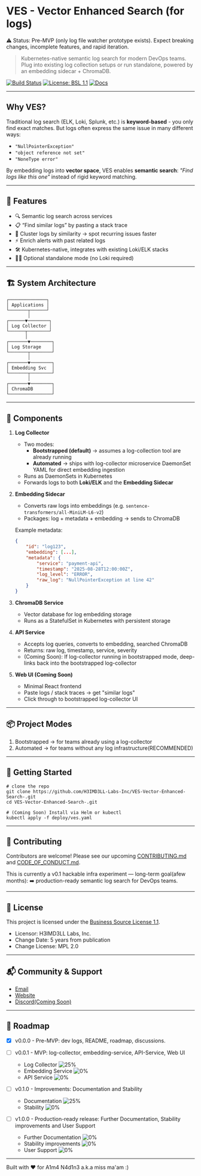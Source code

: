 # VES - Vector Enhanced Search (for logs)

⚠️ Status: Pre-MVP (only log file watcher prototype exists).
Expect breaking changes, incomplete features, and rapid iteration.

> Kubernetes-native semantic log search for modern DevOps teams.
> Plug into existing log collection setups or run standalone, powered by an embedding sidecar + ChromaDB.

[![Build Status](https://img.shields.io/badge/build-passing-brightgreen)]()
[![License: BSL 1.1](https://img.shields.io/badge/License-BSL%201.1-green.svg)](./LICENSE)
[![Docs](https://img.shields.io/badge/docs-coming%20soon-blue)]()

---

## Why VES?

Traditional log search (ELK, Loki, Splunk, etc.) is **keyword-based** - you only find exact matches. But logs often express the same issue in many different ways:

- `"NullPointerException"`
- `"object reference not set"`
- `"NoneType error"`

By embedding logs into **vector space**, VES enables **semantic search**:
*"Find logs like this one"* instead of rigid keyword matching.

---

## 🚀 Features
- 🔍 Semantic log search across services
- 📋 “Find similar logs” by pasting a stack trace
- 🧩 Cluster logs by similarity → spot recurring issues faster
- ⚡ Enrich alerts with past related logs
- 🛠️ Kubernetes-native, integrates with existing Loki/ELK stacks
- 🧑‍💻 Optional standalone mode (no Loki required)

---

## 🏗️ System Architecture

```
┌──────────────┐
│ Applications │
└───────┬──────┘
        │
┌──────▼────────┐
│ Log Collector │
└──────┬────────┘
       │
┌───────▼────────┐
│ Log Storage    │
└───────┬────────┘
        │
┌───────▼────────┐
│ Embedding Svc  │
└───────┬────────┘
        │
┌───────▼────────┐
│ ChromaDB       │
└────────────────┘
```
---

## 🔧 Components

1. **Log Collector**
   - Two modes:
     - **Bootstrapped (default)** → assumes a log-collection tool are already running
     - **Automated** → ships with log-collector microservice DaemonSet YAML for direct embedding ingestion
   - Runs as DaemonSets in Kubernetes
   - Forwards logs to both **Loki/ELK** and the **Embedding Sidecar**

2. **Embedding Sidecar**
   - Converts raw logs into embeddings (e.g. `sentence-transformers/all-MiniLM-L6-v2`)
   - Packages: log + metadata + embedding → sends to ChromaDB

   Example metadata:
   ```json
   {
       "id": "log123",
       "embedding": [...],
       "metadata": {
           "service": "payment-api",
           "timestamp": "2025-08-28T12:00:00Z",
           "log_level": "ERROR",
           "raw_log": "NullPointerException at line 42"
       }
   }
   ```

3. **ChromaDB Service**
   - Vector database for log embedding storage
   - Runs as a StatefulSet in Kubernetes with persistent storage

4. **API Service**
   - Accepts log queries, converts to embedding, searched ChromaDB
   - Returns: raw log, timestamp, service, severity
   - (Coming Soon): If log-collector running in bootstrapped mode, deep-links back into the bootstrapped log-collector

5. **Web UI (Coming Soon)**
   - Minimal React frontend
   - Paste logs / stack traces -> get "similar logs"
   - Click through to bootstrapped log-collector UI

---

## 📦 Project Modes
1. Bootstrapped -> for teams already using a log-collector
2. Automated -> for teams without any log infrastructure(RECOMMENDED)

---

## 🚀 Getting Started
```
# clone the repo
git clone https://github.com/H3IMD3LL-Labs-Inc/VES-Vector-Enhanced-Search-.git
cd VES-Vector-Enhanced-Search-.git

# (Coming Soon) Install via Helm or kubectl
kubectl apply -f deploy/ves.yaml
```

---

## 🤝 Contributing
Contributors are welcome!
Please see our upcoming [CONTRIBUTING.md](./CONTRIBUTING) and [CODE_OF_CONDUCT.md](./CODE_OF_CONDUCT).

This is currently a v0.1 hackable infra experiment — long-term goal(afew months): ➡️ production-ready semantic log search for DevOps teams.

---

## 📜 License
This project is licensed under the [Business Source License 1.1](./LICENSE).
- Licensor: H3IMD3LL Labs, Inc.
- Change Date: 5 years from publication
- Change License: MPL 2.0

---

## 📬 Community & Support
- [Email](mailto:dennis.njuguna@heimdelllabs.cloud)
- [Website](https://heimdelllabs.cloud/)
- [Discord(Coming Soon)]()

---

## 📍 Roadmap
- [x] v0.0.0 - Pre-MVP: dev logs, README, roadmap, discussions.

- [ ] v0.0.1 - MVP: log-collector, embedding-service, API-Service, Web UI
    - Log Collector
      ![25%](https://progress-bar.xyz/25/?style=minimal-matte)
    - Embedding Service
      ![0%](https://progress-bar.xyz/0/?style=minimal-matte)
    - API Service
      ![0%](https://progress-bar.xyz/0/?style=minimal-matte)

- [ ] v0.1.0 - Improvements: Documentation and Stability
    - Documentation
      ![25%](https://progress-bar.xyz/25/?style=minimal-matte)
    - Stability
      ![0%](https://progress-bar.xyz/0/?style=minimal-matte)

- [ ] v1.0.0 - Production-ready release: Further Documentation, Stability improvements and User Support
    - Further Documentation
      ![0%](https://progress-bar.xyz/0/?style=minimal-matte)
    - Stability improvements
      ![0%](https://progress-bar.xyz/0/?style=minimal-matte)
    - User Support
      ![0%](https://progress-bar.xyz/0/?style=minimal-matte)

---

Built with ❤️ for A1m4 N4d1n3 a.k.a miss ma'am :)
